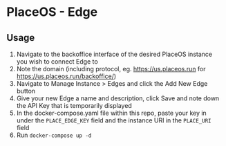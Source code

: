 # PlaceOS - Edge

## Usage

1. Navigate to the backoffice interface of the desired PlaceOS instance you wish to connect Edge to
2. Note the domain (including protocol, eg. https://us.placeos.run for https://us.placeos.run/backoffice/)
3. Navigate to Manage Instance > Edges and click the Add New Edge button
4. Give your new Edge a name and description, click Save and note down the API Key that is temporarily displayed
5. In the docker-compose.yaml file within this repo, paste your key in under the `PLACE_EDGE_KEY` field and the instance URI in the `PLACE_URI` field
6. Run `docker-compose up -d`
